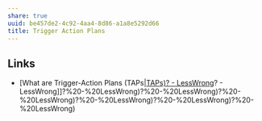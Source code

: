 ```yaml
---
share: true
uuid: be457de2-4c92-4aa4-8d86-a1a8e5292d66
title: Trigger Action Plans
---
```

## Links

* [What are Trigger-Action Plans (TAPs|[TAPs)? - LessWrong](/undefined)? - LessWrong]]?%20-%20LessWrong)?%20-%20LessWrong)?%20-%20LessWrong)?%20-%20LessWrong)?%20-%20LessWrong)?%20-%20LessWrong)